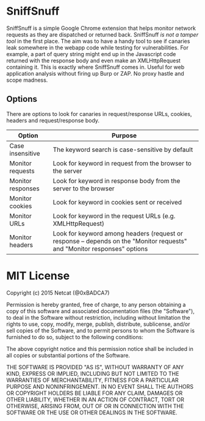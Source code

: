 # SniffSnuff

SniffSnuff is a simple Google Chrome extension that helps monitor network requests as they are dispatched or returned back. SniffSnuff *is not a tamper tool* in the first place. The aim was to have a handy tool to see if canaries leak somewhere in the webapp code while testing for vulnerabilities. For example, a part of query string might end up in the Javascript code returned with the response body and even make an XMLHttpRequest containing it. This is exactly where SniffSnuff comes in. Useful for web application analysis without firing up Burp or ZAP. No proxy hastle and scope madness.

## Options
There are options to look for canaries in request/response URLs, cookies, headers and request/response body.

| Option            	| Purpose                                                                                                                 	|
|-------------------	|-------------------------------------------------------------------------------------------------------------------------	|
| Case insensitive  	| The keyword search is case-sensitive by default                                                                         	|
| Monitor requests  	| Look for keyword in request from the browser to the server                                                              	|
| Monitor responses 	| Look for keyword in response body from the server to the browser                                                        	|
| Monitor cookies   	| Look for keyword in cookies sent or received                                                                            	|
| Monitor URLs      	| Look for keyword in the request URLs (e.g. XMLHttpRequest)                                                              	|
| Monitor headers   	| Look for keyword among headers (request or response – depends on the "Monitor requests" and "Monitor responses" options 	|

# MIT License
Copyright (c) 2015 Netcat (@0xBADCA7)



Permission is hereby granted, free of charge, to any person obtaining a copy
of this software and associated documentation files (the "Software"), to deal
in the Software without restriction, including without limitation the rights
to use, copy, modify, merge, publish, distribute, sublicense, and/or sell
copies of the Software, and to permit persons to whom the Software is
furnished to do so, subject to the following conditions:



The above copyright notice and this permission notice shall be included in
all copies or substantial portions of the Software.



THE SOFTWARE IS PROVIDED "AS IS", WITHOUT WARRANTY OF ANY KIND, EXPRESS OR
IMPLIED, INCLUDING BUT NOT LIMITED TO THE WARRANTIES OF MERCHANTABILITY,
FITNESS FOR A PARTICULAR PURPOSE AND NONINFRINGEMENT.  IN NO EVENT SHALL THE
AUTHORS OR COPYRIGHT HOLDERS BE LIABLE FOR ANY CLAIM, DAMAGES OR OTHER
LIABILITY, WHETHER IN AN ACTION OF CONTRACT, TORT OR OTHERWISE, ARISING FROM,
OUT OF OR IN CONNECTION WITH THE SOFTWARE OR THE USE OR OTHER DEALINGS IN
THE SOFTWARE.


